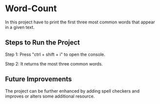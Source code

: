 # Word-Count
In this project have to print the first three most common words that appear in a given text.
## Steps to Run the Project
Step 1: Press "ctrl + shift + i" to open the console.

Step 2: It returns the most three common words.

## Future Improvements
The project can be further enhanced by adding spell checkers and improves or alters some additional resource.
